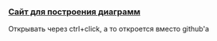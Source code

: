 <h3><a href="https://draw.io" >Сайт для построения диаграмм</a></h3>
<h> Открывать через ctrl+click, а то откроется вместо github'а</h>
